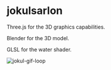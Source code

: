 # jokulsarlon

Three.js for the 3D graphics capabilities.

Blender for the 3D model.

GLSL for the water shader.


![jokul-gif-loop](https://github.com/jijisduty/jokulsarlon/assets/38539458/3fcabc68-85c7-4806-9bb3-c08b8fb7caca)
